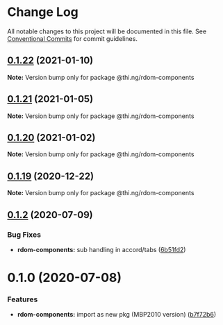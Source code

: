 # Change Log

All notable changes to this project will be documented in this file.
See [Conventional Commits](https://conventionalcommits.org) for commit guidelines.

## [0.1.22](https://github.com/thi-ng/umbrella/compare/@thi.ng/rdom-components@0.1.21...@thi.ng/rdom-components@0.1.22) (2021-01-10)

**Note:** Version bump only for package @thi.ng/rdom-components





## [0.1.21](https://github.com/thi-ng/umbrella/compare/@thi.ng/rdom-components@0.1.20...@thi.ng/rdom-components@0.1.21) (2021-01-05)

**Note:** Version bump only for package @thi.ng/rdom-components





## [0.1.20](https://github.com/thi-ng/umbrella/compare/@thi.ng/rdom-components@0.1.19...@thi.ng/rdom-components@0.1.20) (2021-01-02)

**Note:** Version bump only for package @thi.ng/rdom-components





## [0.1.19](https://github.com/thi-ng/umbrella/compare/@thi.ng/rdom-components@0.1.18...@thi.ng/rdom-components@0.1.19) (2020-12-22)

**Note:** Version bump only for package @thi.ng/rdom-components





## [0.1.2](https://github.com/thi-ng/umbrella/compare/@thi.ng/rdom-components@0.1.1...@thi.ng/rdom-components@0.1.2) (2020-07-09)


### Bug Fixes

* **rdom-components:** sub handling in accord/tabs ([6b51fd2](https://github.com/thi-ng/umbrella/commit/6b51fd2ae851070cb82c8eed7194f9b3ec03e6c0))





# 0.1.0 (2020-07-08)


### Features

* **rdom-components:** import as new pkg (MBP2010 version) ([b7f72b6](https://github.com/thi-ng/umbrella/commit/b7f72b6a19dfdc4bdb35d89bda34e787d93e5e22))
